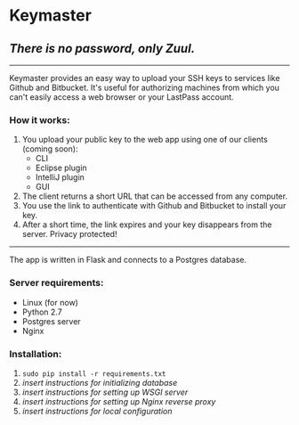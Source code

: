 # Keymaster
## *There is no password, only Zuul.*

---

Keymaster provides an easy way to upload your SSH keys to services like Github and Bitbucket. It's useful for authorizing machines from which you can't easily access a web browser or your LastPass account.

### How it works:
1. You upload your public key to the web app using one of our clients (coming soon):
    - CLI
    - Eclipse plugin
    - IntelliJ plugin
    - GUI
2. The client returns a short URL that can be accessed from any computer.
3. You use the link to authenticate with Github and Bitbucket to install your key.
4. After a short time, the link expires and your key disappears from the server. Privacy protected!

---

The app is written in Flask and connects to a Postgres database.

### Server requirements:
- Linux (for now)
- Python 2.7
- Postgres server
- Nginx

### Installation:
1. `sudo pip install -r requirements.txt`
2. *insert instructions for initializing database*
3. *insert instructions for setting up WSGI server*
4. *insert instructions for setting up Nginx reverse proxy*
5. *insert instructions for local configuration*
